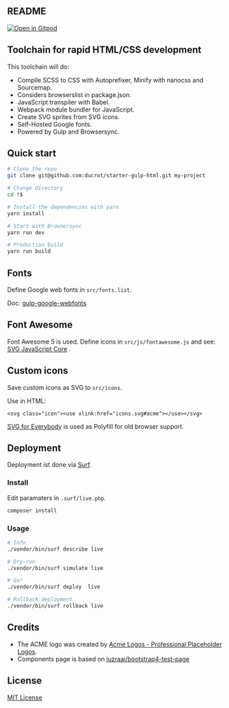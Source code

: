 README
------

[![Open in Gitpod](https://gitpod.io/button/open-in-gitpod.svg)](https://gitpod.io/#https://github.com/ducrot/starter-gulp-html)

## Toolchain for rapid HTML/CSS development

This toolchain will do:

- Compile SCSS to CSS with Autoprefixer, Minify with nanocss and Sourcemap.
- Considers browserslist in package.json.
- JavaScript transpiler with Babel.
- Webpack module bundler for JavaScript.
- Create SVG sprites from SVG icons.
- Self-Hosted Google fonts.
- Powered by Gulp and Browsersync.


## Quick start

```bash
# Clone the repo
git clone git@github.com:ducrot/starter-gulp-html.git my-project

# Change directory
cd !$

# Install the dependencies with yarn
yarn install

# Start with Browsersync
yarn run dev

# Production build
yarn run build
```


## Fonts

Define Google web fonts in `src/fonts.list`.

Doc: [gulp-google-webfonts](https://www.npmjs.com/package/gulp-google-webfonts)


## Font Awesome

Font Awesome 5 is used. Define icons in `src/js/fontawesome.js` and see:
[SVG JavaScript Core](https://fontawesome.com/how-to-use/on-the-web/advanced/svg-javascript-core) .


## Custom icons

Save custom icons as SVG to `src/icons`.

Use in HTML:

```
<svg class="icon"><use xlink:href="icons.svg#acme"></use></svg>
```

[SVG for Everybody](https://jonathantneal.github.io/svg4everybody/) is used as Polyfill for old browser support.


## Deployment

Deployment ist done via [Surf](https://github.com/TYPO3/Surf).

### Install

Edit paramaters in `.surf/live.php`.

```bash
composer install
```

### Usage

```bash
# Info
./vendor/bin/surf describe live

# Dry-run
./vendor/bin/surf simulate live

# Go!
./vendor/bin/surf deploy  live

# Rollback deployment
./vendor/bin/surf rollback live
```


## Credits

- The ACME logo was created by [Acme Logos - Professional Placeholder Logos](http://acmelogos.com/).
- Components page is based on [juzraai/bootstrap4-test-page](https://github.com/juzraai/bootstrap4-test-page)


## License

[MIT License](LICENSE)
